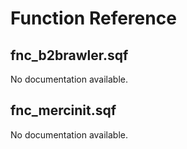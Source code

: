 # Function Reference

## fnc_b2brawler.sqf

No documentation available.

## fnc_mercinit.sqf

No documentation available.

